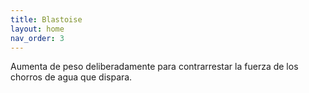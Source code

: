 ```yaml
---
title: Blastoise
layout: home
nav_order: 3
---
```

Aumenta de peso deliberadamente para contrarrestar la fuerza de los chorros de agua que dispara.
